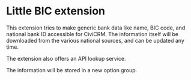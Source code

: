 Little BIC extension
====================

This extension tries to make generic bank data like name, BIC code, and national bank ID accessible for CiviCRM. The information itself will be downloaded from the various national sources, and can be updated any time.

The extension also offers an API lookup service.

The information will be stored in a new option group.
